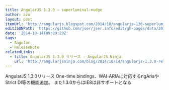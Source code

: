 ```yaml
---
title: AngularJS 1.3.0 – superluminal-nudge
author: azu
layout: post
itemUrl: 'http://angularjs.blogspot.com/2014/10/angularjs-130-superluminal-nudge.html'
editJSONPath: 'https://github.com/jser/jser.info/edit/gh-pages/data/2014/10/index.json'
date: '2014-10-14T09:09:29Z'
tags:
  - Angular
  - ReleaseNote
relatedLinks:
  - title: AngularJS 1.3.0 リリース - AngularJS Ninja
    url: 'http://angularjsninja.com/blog/2014/10/14/angularjs-1.3.0-released/'
---
```

AngularJS 1.3.0リリース
One-time bindings、WAI-ARIAに対応するngAriaやStrict DI等の機能追加。
また1.3.0からはIE8は非サポートとなる
